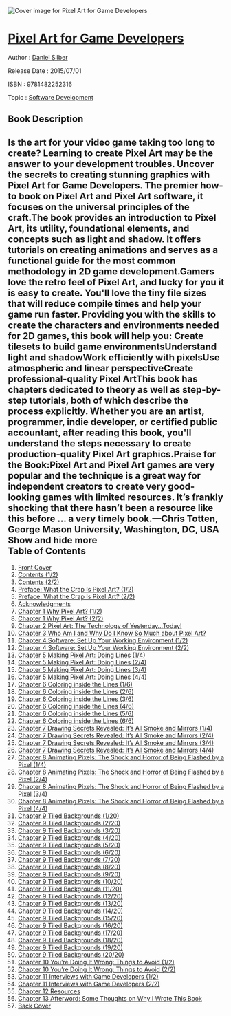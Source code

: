 ![Cover image for Pixel Art for Game Developers](https://imgdetail.ebookreading.net/cover/cover/software_development/EB9781482252316.jpg)

[Pixel Art for Game Developers](https://ebookreading.net/view/book/Pixel+Art+for+Game+Developers-EB9781482252316_1.html "Pixel Art for Game Developers")
====================================================================================================================

Author : [Daniel Silber](https://ebookreading.net/search/author/Daniel+Silber)

Release Date : 2015/07/01

ISBN : 9781482252316

Topic : [Software Development](https://ebookreading.net/search/category/software-development)

Book Description
-----------------

 Is the art for your video game taking too long to create? Learning to create Pixel Art may be the answer to your development troubles. Uncover the secrets to creating stunning graphics with Pixel Art for Game Developers. The premier how-to book on Pixel Art and Pixel Art software, it focuses on the universal principles of the craft.The book provides an introduction to Pixel Art, its utility, foundational elements, and concepts such as light and shadow. It offers tutorials on creating animations and serves as a functional guide for the most common methodology in 2D game development.Gamers love the retro feel of Pixel Art, and lucky for you it is easy to create. You'll love the tiny file sizes that will reduce compile times and help your game run faster. Providing you with the skills to create the characters and environments needed for 2D games, this book will help you:
Create tilesets to build game environmentsUnderstand light and shadowWork efficiently with pixelsUse atmospheric and linear perspectiveCreate professional-quality Pixel ArtThis book has chapters dedicated to theory as well as step-by-step tutorials, both of which describe the process explicitly. Whether you are an artist, programmer, indie developer, or certified public accountant, after reading this book, you'll understand the steps necessary to create production-quality Pixel Art graphics.Praise for the Book:Pixel Art and Pixel Art games are very popular and the technique is a great way for independent creators to create very good-looking games with limited resources. It’s frankly shocking that there hasn’t been a resource like this before ... a very timely book.—Chris Totten, George Mason University, Washington, DC, USA
        Show and hide more                
Table of Contents
-----------------

1. [Front Cover](https://ebookreading.net/view/book/Pixel+Art+for+Game+Developers-EB9781482252316_1.html)
1. [Contents (1/2)](https://ebookreading.net/view/book/Pixel+Art+for+Game+Developers-EB9781482252316_2.html)
1. [Contents (2/2)](https://ebookreading.net/view/book/Pixel+Art+for+Game+Developers-EB9781482252316_3.html)
1. [Preface: What the Crap Is Pixel Art? (1/2)](https://ebookreading.net/view/book/Pixel+Art+for+Game+Developers-EB9781482252316_4.html)
1. [Preface: What the Crap Is Pixel Art? (2/2)](https://ebookreading.net/view/book/Pixel+Art+for+Game+Developers-EB9781482252316_5.html)
1. [Acknowledgments](https://ebookreading.net/view/book/Pixel+Art+for+Game+Developers-EB9781482252316_6.html)
1. [Chapter 1 Why Pixel Art? (1/2)](https://ebookreading.net/view/book/Pixel+Art+for+Game+Developers-EB9781482252316_7.html)
1. [Chapter 1 Why Pixel Art? (2/2)](https://ebookreading.net/view/book/Pixel+Art+for+Game+Developers-EB9781482252316_8.html)
1. [Chapter 2 Pixel Art: The Technology of Yesterday…Today!](https://ebookreading.net/view/book/Pixel+Art+for+Game+Developers-EB9781482252316_9.html)
1. [Chapter 3 Who Am I and Why Do I Know So Much about Pixel Art?](https://ebookreading.net/view/book/Pixel+Art+for+Game+Developers-EB9781482252316_10.html)
1. [Chapter 4 Software: Set Up Your Working Environment (1/2)](https://ebookreading.net/view/book/Pixel+Art+for+Game+Developers-EB9781482252316_11.html)
1. [Chapter 4 Software: Set Up Your Working Environment (2/2)](https://ebookreading.net/view/book/Pixel+Art+for+Game+Developers-EB9781482252316_12.html)
1. [Chapter 5 Making Pixel Art: Doing Lines (1/4)](https://ebookreading.net/view/book/Pixel+Art+for+Game+Developers-EB9781482252316_13.html)
1. [Chapter 5 Making Pixel Art: Doing Lines (2/4)](https://ebookreading.net/view/book/Pixel+Art+for+Game+Developers-EB9781482252316_14.html)
1. [Chapter 5 Making Pixel Art: Doing Lines (3/4)](https://ebookreading.net/view/book/Pixel+Art+for+Game+Developers-EB9781482252316_15.html)
1. [Chapter 5 Making Pixel Art: Doing Lines (4/4)](https://ebookreading.net/view/book/Pixel+Art+for+Game+Developers-EB9781482252316_16.html)
1. [Chapter 6 Coloring inside the Lines (1/6)](https://ebookreading.net/view/book/Pixel+Art+for+Game+Developers-EB9781482252316_17.html)
1. [Chapter 6 Coloring inside the Lines (2/6)](https://ebookreading.net/view/book/Pixel+Art+for+Game+Developers-EB9781482252316_18.html)
1. [Chapter 6 Coloring inside the Lines (3/6)](https://ebookreading.net/view/book/Pixel+Art+for+Game+Developers-EB9781482252316_19.html)
1. [Chapter 6 Coloring inside the Lines (4/6)](https://ebookreading.net/view/book/Pixel+Art+for+Game+Developers-EB9781482252316_20.html)
1. [Chapter 6 Coloring inside the Lines (5/6)](https://ebookreading.net/view/book/Pixel+Art+for+Game+Developers-EB9781482252316_21.html)
1. [Chapter 6 Coloring inside the Lines (6/6)](https://ebookreading.net/view/book/Pixel+Art+for+Game+Developers-EB9781482252316_22.html)
1. [Chapter 7 Drawing Secrets Revealed: It’s All Smoke and Mirrors (1/4)](https://ebookreading.net/view/book/Pixel+Art+for+Game+Developers-EB9781482252316_23.html)
1. [Chapter 7 Drawing Secrets Revealed: It’s All Smoke and Mirrors (2/4)](https://ebookreading.net/view/book/Pixel+Art+for+Game+Developers-EB9781482252316_24.html)
1. [Chapter 7 Drawing Secrets Revealed: It’s All Smoke and Mirrors (3/4)](https://ebookreading.net/view/book/Pixel+Art+for+Game+Developers-EB9781482252316_25.html)
1. [Chapter 7 Drawing Secrets Revealed: It’s All Smoke and Mirrors (4/4)](https://ebookreading.net/view/book/Pixel+Art+for+Game+Developers-EB9781482252316_26.html)
1. [Chapter 8 Animating Pixels: The Shock and Horror of Being Flashed by a Pixel (1/4)](https://ebookreading.net/view/book/Pixel+Art+for+Game+Developers-EB9781482252316_27.html)
1. [Chapter 8 Animating Pixels: The Shock and Horror of Being Flashed by a Pixel (2/4)](https://ebookreading.net/view/book/Pixel+Art+for+Game+Developers-EB9781482252316_28.html)
1. [Chapter 8 Animating Pixels: The Shock and Horror of Being Flashed by a Pixel (3/4)](https://ebookreading.net/view/book/Pixel+Art+for+Game+Developers-EB9781482252316_29.html)
1. [Chapter 8 Animating Pixels: The Shock and Horror of Being Flashed by a Pixel (4/4)](https://ebookreading.net/view/book/Pixel+Art+for+Game+Developers-EB9781482252316_30.html)
1. [Chapter 9 Tiled Backgrounds (1/20)](https://ebookreading.net/view/book/Pixel+Art+for+Game+Developers-EB9781482252316_31.html)
1. [Chapter 9 Tiled Backgrounds (2/20)](https://ebookreading.net/view/book/Pixel+Art+for+Game+Developers-EB9781482252316_32.html)
1. [Chapter 9 Tiled Backgrounds (3/20)](https://ebookreading.net/view/book/Pixel+Art+for+Game+Developers-EB9781482252316_33.html)
1. [Chapter 9 Tiled Backgrounds (4/20)](https://ebookreading.net/view/book/Pixel+Art+for+Game+Developers-EB9781482252316_34.html)
1. [Chapter 9 Tiled Backgrounds (5/20)](https://ebookreading.net/view/book/Pixel+Art+for+Game+Developers-EB9781482252316_35.html)
1. [Chapter 9 Tiled Backgrounds (6/20)](https://ebookreading.net/view/book/Pixel+Art+for+Game+Developers-EB9781482252316_36.html)
1. [Chapter 9 Tiled Backgrounds (7/20)](https://ebookreading.net/view/book/Pixel+Art+for+Game+Developers-EB9781482252316_37.html)
1. [Chapter 9 Tiled Backgrounds (8/20)](https://ebookreading.net/view/book/Pixel+Art+for+Game+Developers-EB9781482252316_38.html)
1. [Chapter 9 Tiled Backgrounds (9/20)](https://ebookreading.net/view/book/Pixel+Art+for+Game+Developers-EB9781482252316_39.html)
1. [Chapter 9 Tiled Backgrounds (10/20)](https://ebookreading.net/view/book/Pixel+Art+for+Game+Developers-EB9781482252316_40.html)
1. [Chapter 9 Tiled Backgrounds (11/20)](https://ebookreading.net/view/book/Pixel+Art+for+Game+Developers-EB9781482252316_41.html)
1. [Chapter 9 Tiled Backgrounds (12/20)](https://ebookreading.net/view/book/Pixel+Art+for+Game+Developers-EB9781482252316_42.html)
1. [Chapter 9 Tiled Backgrounds (13/20)](https://ebookreading.net/view/book/Pixel+Art+for+Game+Developers-EB9781482252316_43.html)
1. [Chapter 9 Tiled Backgrounds (14/20)](https://ebookreading.net/view/book/Pixel+Art+for+Game+Developers-EB9781482252316_44.html)
1. [Chapter 9 Tiled Backgrounds (15/20)](https://ebookreading.net/view/book/Pixel+Art+for+Game+Developers-EB9781482252316_45.html)
1. [Chapter 9 Tiled Backgrounds (16/20)](https://ebookreading.net/view/book/Pixel+Art+for+Game+Developers-EB9781482252316_46.html)
1. [Chapter 9 Tiled Backgrounds (17/20)](https://ebookreading.net/view/book/Pixel+Art+for+Game+Developers-EB9781482252316_47.html)
1. [Chapter 9 Tiled Backgrounds (18/20)](https://ebookreading.net/view/book/Pixel+Art+for+Game+Developers-EB9781482252316_48.html)
1. [Chapter 9 Tiled Backgrounds (19/20)](https://ebookreading.net/view/book/Pixel+Art+for+Game+Developers-EB9781482252316_49.html)
1. [Chapter 9 Tiled Backgrounds (20/20)](https://ebookreading.net/view/book/Pixel+Art+for+Game+Developers-EB9781482252316_50.html)
1. [Chapter 10 You’re Doing It Wrong: Things to Avoid (1/2)](https://ebookreading.net/view/book/Pixel+Art+for+Game+Developers-EB9781482252316_51.html)
1. [Chapter 10 You’re Doing It Wrong: Things to Avoid (2/2)](https://ebookreading.net/view/book/Pixel+Art+for+Game+Developers-EB9781482252316_52.html)
1. [Chapter 11 Interviews with Game Developers (1/2)](https://ebookreading.net/view/book/Pixel+Art+for+Game+Developers-EB9781482252316_53.html)
1. [Chapter 11 Interviews with Game Developers (2/2)](https://ebookreading.net/view/book/Pixel+Art+for+Game+Developers-EB9781482252316_54.html)
1. [Chapter 12 Resources](https://ebookreading.net/view/book/Pixel+Art+for+Game+Developers-EB9781482252316_55.html)
1. [Chapter 13 Afterword: Some Thoughts on Why I Wrote This Book](https://ebookreading.net/view/book/Pixel+Art+for+Game+Developers-EB9781482252316_56.html)
1. [Back Cover](https://ebookreading.net/view/book/Pixel+Art+for+Game+Developers-EB9781482252316_57.html)
